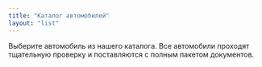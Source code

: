 ```yaml
---
title: "Каталог автомобилей"
layout: "list"
---
```


Выберите автомобиль из нашего каталога. Все автомобили проходят тщательную проверку и поставляются с полным пакетом документов.
